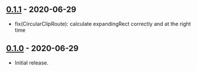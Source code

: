## [0.1.1] - 2020-06-29

* fix(CircularClipRoute): calculate expandingRect correctly and at the right time

## [0.1.0] - 2020-06-29

* Initial release.

[0.1.1]: https://github.com/blaugold/circular_clip_route/tree/v0.1.1
[0.1.0]: https://github.com/blaugold/circular_clip_route/tree/v0.1.0
